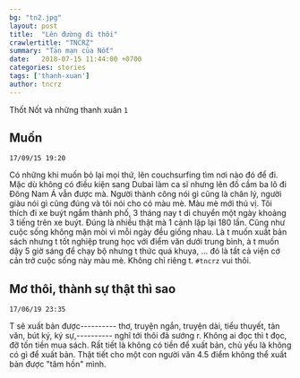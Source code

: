 ```yaml
---
bg: "tn2.jpg"
layout: post
title:  "Lên đường đi thôi"
crawlertitle: "TNCRZ"
summary: "Tản mạn của Nốt"
date:   2018-07-15 11:44:00 +0700
categories: stories
tags: ['thanh-xuan']
author: tncrz
---
```

Thốt Nốt và những thanh xuân `1`

## Muốn
`17/09/15 19:20`

 Có những khi muốn bỏ lại mọi thứ, lên couchsurfing tìm nơi nào đó để đi. Mặc dù không có điều kiện sang Dubai làm ca sĩ nhưng lên đồ cầm ba lô đi Đông Nam Á vẫn được mà. Người thành công nói gì cũng là chân lý, người giàu nói gì cũng đúng và tôi nói cho có màu mè. Màu mè mới thú vị. Tôi thích đi xe buýt ngắm thành phố, 3 tháng nay t di chuyển một ngày khoảng 3 tiếng trên xe buýt. Đúng là nhiều thật mà 1 cảnh lặp lại 180 lần. Cũng như cuộc sống không mặn mòi vì mỗi ngày đều giống nhau. Là t muốn xuất bản sách nhưng t tốt nghiệp trung học với điểm văn dưới trung bình, à t muốn dậy 5 giờ sáng để chạy bộ nhưng t thức quá khuya, ... đó là tất cả viện cớ cản trở cuộc sống này màu mè. Không chỉ riêng t.
`#tncrz` vui thôi.


## Mơ thôi, thành sự thật thì sao
`17/06/19 23:35`

T sẽ xuất bản được---------- thơ, truyện ngắn, truyện dài, tiểu thuyết, tản văn, bút ký, ký sự,---------- nghĩ tới thôi đã sướng r. Không ai đọc thì t đọc, đỡ tốn tiền mua sách.
Rất tiết là không có tiền để xuất bản, chủ yếu là không có gì để xuất bản.
Thật tiết cho một con người văn 4.5 điểm không thể xuất bản được "tâm hồn" mình.